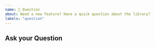 ```yaml
---
name: 💬 Question
about: Need a new feature? Have a quick question about the library?
labels: "question"
---
```


## Ask your Question

<!-- Ask your question. Please notice that the more detailed the question is, the higher the chances we'll answer soon. Also, for troubleshooting support use StackOverflow. -->
